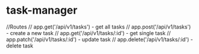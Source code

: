 # task-manager

//Routes
// app.get('/api/v1/tasks') - get all tasks
// app.post('/api/v1/tasks') - create a new task
// app.get('/api/v1/tasks/:id') - get single task
// app.patch('/api/v1/tasks/:id') - update task
// app.delete('/api/v1/tasks/:id') - delete task